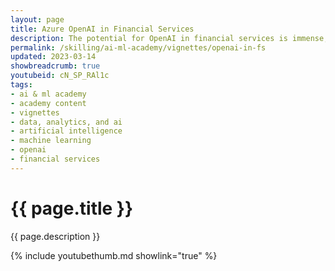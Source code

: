 ```yaml
---
layout: page
title: Azure OpenAI in Financial Services
description: The potential for OpenAI in financial services is immense, with opportunities across a wide range of use cases. From fraud detection and risk management to portfolio optimization and customer service, OpenAI has the potential to transform the way financial institutions operate. By leveraging advanced machine learning and natural language processing capabilities, OpenAI can help financial services providers make better decisions, automate processes, and reduce costs.
permalink: /skilling/ai-ml-academy/vignettes/openai-in-fs
updated: 2023-03-14
showbreadcrumb: true
youtubeid: cN_SP_RAl1c
tags: 
- ai & ml academy
- academy content
- vignettes
- data, analytics, and ai
- artificial intelligence
- machine learning
- openai
- financial services
---
```


# {{ page.title }}

{{ page.description }}

{% include youtubethumb.md showlink="true" %}